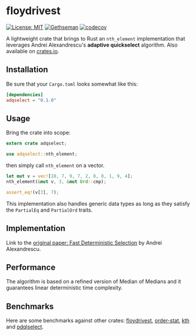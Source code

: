 # floydrivest

[![License: MIT](https://img.shields.io/badge/License-MIT-yellow.svg)](https://opensource.org/licenses/MIT)
[![Gethseman](https://circleci.com/gh/Gethseman/floydrivest.svg?style=shield)](https://app.circleci.com/pipelines/github/Gethseman/adqselect)
[![codecov](https://codecov.io/gh/Gethseman/floydrivest/branch/master/graph/badge.svg)](https://codecov.io/gh/Gethseman/adqlselect)

A lightweight crate that brings to Rust an `nth_element` implementation that leverages Andrei Alexandrescu's __adaptive quickselect__ algorithm. Also available on [crates.io](https://crates.io/crates/adqselect).

## Installation 

Be sure that your `Cargo.toml` looks somewhat like this:
```toml
[dependencies]
adqselect = "0.1.0"
```
## Usage

Bring the crate into scope:

```rust
extern crate adqselect;

use adqselect::nth_element;
```
then  simply call `nth_element` on a vector.

```rust
let mut v = vec![10, 7, 9, 7, 2, 8, 8, 1, 9, 4];
nth_element(&mut v, 3, &mut Ord::cmp);

assert_eq!(v[3], 7);
```

This implementation also handles generic data types as long as they satisfy the `PartialEq` and `PartialOrd` traits.

## Implementation

Link to the [original paper: Fast Deterministic Selection](https://arxiv.org/abs/1606.00484) by Andrei Alexandrescu.

## Performance

The algorithm is based on a refined version of Median of Medians and it guarantees linear deterministic time complexity.

## Benchmarks

Here are some benchmarks against other crates: [floydrivest](https://crates.io/crates/floydrivest), [order-stat](https://crates.io/crates/order-stat), [kth](https://crates.io/crates/kth) and [pdqlselect](https://crates.io/crates/pdqselect).
